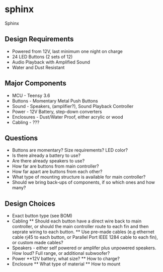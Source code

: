 # sphinx
Sphinx

## Design Requirements
* Powered from 12V, last minimum one night on charge
* 24 LED Buttons (2 sets of 12)
* Audio Playback with Amplified Sound
* Water and Dust Resistant

## Major Components
* MCU - Teensy 3.6
* Buttons - Momentary Metal Push Buttons
* Sound - Speakers, (amplifier?), Sound Playback Controller
* Power - 12V Battery, step-down converters
* Enclosures - Dust/Water Proof, either acrylic or wood
* Cabling - ???

## Questions
* Buttons are momentary? Size requirements? LED color?
* Is there already a battery to use?
* Are there already speakers to use?
* How far are buttons from main controller?
* How far apart are buttons from each other?
* What type of mounting structure is available for main controller?
* Should we bring back-ups of components, if so which ones and how many?


## Design Choices
* Exact button type (see BOM)
* Cabling
	** Should each button have a direct wire back to main controller, or should the main controller route to each fin and then seprate wiring to each button.
	** Use pre-made cables (e.g ethernet cable rj45 to each button, or Parallel Port IEEE 1284 cable to each fin), or custom made cables?
* Speakers - either self powered or amplifer plus unpowered speakers. How loud? Full range, or additional subwoofer?
* Power 
	**12V battery, what size? 
	** How to charge?
* Enclosure
	** What type of material
	** How to mount

